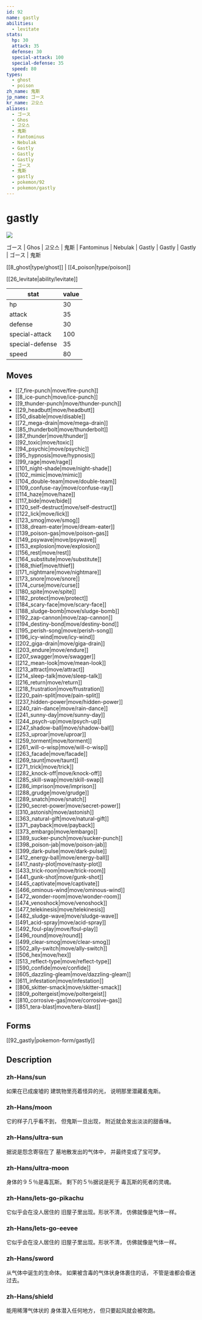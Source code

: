 ```yaml
---
id: 92
name: gastly
abilities:
  - levitate
stats:
  hp: 30
  attack: 35
  defense: 30
  special-attack: 100
  special-defense: 35
  speed: 80
types:
  - ghost
  - poison
zh_name: 鬼斯
jp_name: ゴース
kr_name: 고오스
aliases:
  - ゴース
  - Ghos
  - 고오스
  - 鬼斯
  - Fantominus
  - Nebulak
  - Gastly
  - Gastly
  - Gastly
  - ゴース
  - 鬼斯
  - gastly
  - pokemon/92
  - pokemon/gastly
---
```

# gastly

![](https://raw.githubusercontent.com/PokeAPI/sprites/master/sprites/pokemon/92.png)

ゴース | Ghos | 고오스 | 鬼斯 | Fantominus | Nebulak | Gastly | Gastly | Gastly | ゴース | 鬼斯

[[8_ghost|type/ghost]] | [[4_poison|type/poison]]

[[26_levitate|ability/levitate]]

|stat|value|
|---|---|
|hp|30|
|attack|35|
|defense|30|
|special-attack|100|
|special-defense|35|
|speed|80|


## Moves

- [[7_fire-punch|move/fire-punch]]
- [[8_ice-punch|move/ice-punch]]
- [[9_thunder-punch|move/thunder-punch]]
- [[29_headbutt|move/headbutt]]
- [[50_disable|move/disable]]
- [[72_mega-drain|move/mega-drain]]
- [[85_thunderbolt|move/thunderbolt]]
- [[87_thunder|move/thunder]]
- [[92_toxic|move/toxic]]
- [[94_psychic|move/psychic]]
- [[95_hypnosis|move/hypnosis]]
- [[99_rage|move/rage]]
- [[101_night-shade|move/night-shade]]
- [[102_mimic|move/mimic]]
- [[104_double-team|move/double-team]]
- [[109_confuse-ray|move/confuse-ray]]
- [[114_haze|move/haze]]
- [[117_bide|move/bide]]
- [[120_self-destruct|move/self-destruct]]
- [[122_lick|move/lick]]
- [[123_smog|move/smog]]
- [[138_dream-eater|move/dream-eater]]
- [[139_poison-gas|move/poison-gas]]
- [[149_psywave|move/psywave]]
- [[153_explosion|move/explosion]]
- [[156_rest|move/rest]]
- [[164_substitute|move/substitute]]
- [[168_thief|move/thief]]
- [[171_nightmare|move/nightmare]]
- [[173_snore|move/snore]]
- [[174_curse|move/curse]]
- [[180_spite|move/spite]]
- [[182_protect|move/protect]]
- [[184_scary-face|move/scary-face]]
- [[188_sludge-bomb|move/sludge-bomb]]
- [[192_zap-cannon|move/zap-cannon]]
- [[194_destiny-bond|move/destiny-bond]]
- [[195_perish-song|move/perish-song]]
- [[196_icy-wind|move/icy-wind]]
- [[202_giga-drain|move/giga-drain]]
- [[203_endure|move/endure]]
- [[207_swagger|move/swagger]]
- [[212_mean-look|move/mean-look]]
- [[213_attract|move/attract]]
- [[214_sleep-talk|move/sleep-talk]]
- [[216_return|move/return]]
- [[218_frustration|move/frustration]]
- [[220_pain-split|move/pain-split]]
- [[237_hidden-power|move/hidden-power]]
- [[240_rain-dance|move/rain-dance]]
- [[241_sunny-day|move/sunny-day]]
- [[244_psych-up|move/psych-up]]
- [[247_shadow-ball|move/shadow-ball]]
- [[253_uproar|move/uproar]]
- [[259_torment|move/torment]]
- [[261_will-o-wisp|move/will-o-wisp]]
- [[263_facade|move/facade]]
- [[269_taunt|move/taunt]]
- [[271_trick|move/trick]]
- [[282_knock-off|move/knock-off]]
- [[285_skill-swap|move/skill-swap]]
- [[286_imprison|move/imprison]]
- [[288_grudge|move/grudge]]
- [[289_snatch|move/snatch]]
- [[290_secret-power|move/secret-power]]
- [[310_astonish|move/astonish]]
- [[363_natural-gift|move/natural-gift]]
- [[371_payback|move/payback]]
- [[373_embargo|move/embargo]]
- [[389_sucker-punch|move/sucker-punch]]
- [[398_poison-jab|move/poison-jab]]
- [[399_dark-pulse|move/dark-pulse]]
- [[412_energy-ball|move/energy-ball]]
- [[417_nasty-plot|move/nasty-plot]]
- [[433_trick-room|move/trick-room]]
- [[441_gunk-shot|move/gunk-shot]]
- [[445_captivate|move/captivate]]
- [[466_ominous-wind|move/ominous-wind]]
- [[472_wonder-room|move/wonder-room]]
- [[474_venoshock|move/venoshock]]
- [[477_telekinesis|move/telekinesis]]
- [[482_sludge-wave|move/sludge-wave]]
- [[491_acid-spray|move/acid-spray]]
- [[492_foul-play|move/foul-play]]
- [[496_round|move/round]]
- [[499_clear-smog|move/clear-smog]]
- [[502_ally-switch|move/ally-switch]]
- [[506_hex|move/hex]]
- [[513_reflect-type|move/reflect-type]]
- [[590_confide|move/confide]]
- [[605_dazzling-gleam|move/dazzling-gleam]]
- [[611_infestation|move/infestation]]
- [[806_skitter-smack|move/skitter-smack]]
- [[809_poltergeist|move/poltergeist]]
- [[810_corrosive-gas|move/corrosive-gas]]
- [[851_tera-blast|move/tera-blast]]

## Forms



[[92_gastly|pokemon-form/gastly]]

## Description

### zh-Hans/sun

如果在已成废墟的
建筑物里亮着怪异的光，
说明那里潜藏着鬼斯。

### zh-Hans/moon

它的样子几乎看不到，
但鬼斯一旦出现，
附近就会发出淡淡的甜香味。

### zh-Hans/ultra-sun

据说是怨念寄宿在了
墓地散发出的气体中，
并最终变成了宝可梦。

### zh-Hans/ultra-moon

身体的９５％是毒瓦斯。
剩下的５％据说是死于
毒瓦斯的死者的灵魂。

### zh-Hans/lets-go-pikachu

它似乎会在没人居住的
旧屋子里出现。形状不清，
仿佛就像是气体一样。

### zh-Hans/lets-go-eevee

它似乎会在没人居住的
旧屋子里出现。形状不清，
仿佛就像是气体一样。

### zh-Hans/sword

从气体中诞生的生命体。
如果被含毒的气体状身体裹住的话，
不管是谁都会昏迷过去。

### zh-Hans/shield

能用稀薄气体状的
身体潜入任何地方，
但只要起风就会被吹跑。

